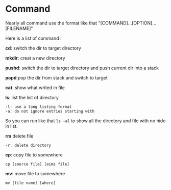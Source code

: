# Command

Nearly all command use the format like that "[COMMAND]...[OPTION]...[FILENAME]"

Here is a list of command :

**cd**: switch the dir to target directory

**mkdir**: creat a new directory

**pushd**: switch the dir to target directory and push current dir into a stack

**popd**:pop the dir from stack and switch to target

**cat**: show what writed in file

**ls**: list the list of directory

    -l: use a long listing format
    -a: do not ignore entries starting with
So you can run like that ``ls -al`` to  show all the directory and file with no hide in list.

**rm** delete file

    -r: delete directory

**cp**: copy file to somewhere 

    cp [source file] [aims file]

**mv**: move file to somewhere 

    mv [file name] [where]
